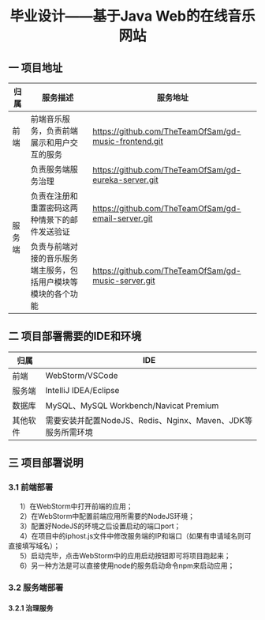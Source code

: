 # <center>毕业设计——基于Java Web的在线音乐网站</center>

## 一 项目地址

<table>
	<thread>
		<tr>
			<th>归属</th>
			<th>服务描述</th>
			<th>服务地址</th>
		</tr>
	</thread>
	<tbody>
		<tr>
			<td>
				前端
			</td>
			<td>
				前端音乐服务，负责前端展示和用户交互的服务
			</td>
			<td>
				<a href="https://github.com/TheTeamOfSam/gd-music-frontend.git">https://github.com/TheTeamOfSam/gd-music-frontend.git</a>
			</td>
		</tr>
		<tr>
			<td rowspan="3">
				服务端
			</td>
			<td>
				负责服务端服务治理
			</td>
			<td>
				<a href="https://github.com/TheTeamOfSam/gd-eureka-server.git">https://github.com/TheTeamOfSam/gd-eureka-server.git</a>
			</td>
		</tr>
		<tr>
			<td>
				负责在注册和重置密码这两种情景下的邮件发送验证
			</td>
			<td>
				<a href="https://github.com/TheTeamOfSam/gd-email-server.git">https://github.com/TheTeamOfSam/gd-email-server.git</a>
			</td>
		</tr>
		<tr>
			<td>
				负责与前端对接的音乐服务端主服务，包括用户模块等模块的各个功能
			</td>
			<td>
				<a href="https://github.com/TheTeamOfSam/gd-music-server.git">https://github.com/TheTeamOfSam/gd-music-server.git</a>
			</td>
		</tr>
	</tbody>
</table>

## 二 项目部署需要的IDE和环境

|归属|IDE|
|---|---|
|前端|WebStorm/VSCode|
|服务端|IntelliJ IDEA/Eclipse|
|数据库|MySQL、MySQL Workbench/Navicat Premium|
|其他软件|需要安装并配置NodeJS、Redis、Nginx、Maven、JDK等服务所需环境|

## 三 项目部署说明
### 3.1 前端部署
&nbsp;&nbsp;&nbsp;&nbsp;&nbsp;&nbsp;1）在WebStorm中打开前端的应用； <br>
&nbsp;&nbsp;&nbsp;&nbsp;&nbsp;&nbsp;2）在WebStorm中配置前端应用所需要的NodeJS环境； <br>
&nbsp;&nbsp;&nbsp;&nbsp;&nbsp;&nbsp;3）配置好NodeJS的环境之后设置启动的端口port； <br>
&nbsp;&nbsp;&nbsp;&nbsp;&nbsp;&nbsp;4）在项目中的iphost.js文件中修改服务端的IP和端口（如果有申请域名则可直接填写域名）； <br>
&nbsp;&nbsp;&nbsp;&nbsp;&nbsp;&nbsp;5）启动完毕，点击WebStorm中的应用启动按钮即可将项目跑起来； <br>
&nbsp;&nbsp;&nbsp;&nbsp;&nbsp;&nbsp;6）另一种方法是可以直接使用node的服务启动命令npm来启动应用； <br>

### 3.2 服务端部署
#### 3.2.1 治理服务
